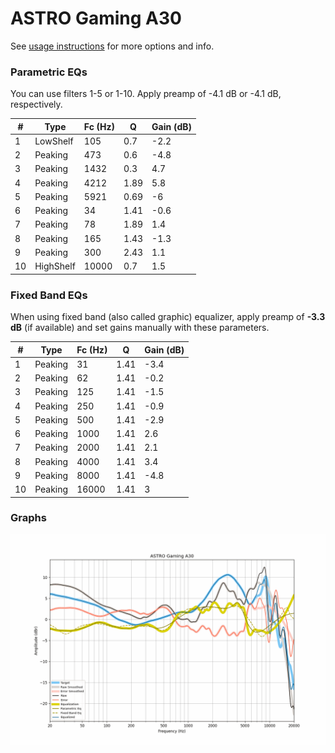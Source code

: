 # ASTRO Gaming A30
See [usage instructions](https://github.com/jaakkopasanen/AutoEq#usage) for more options and info.

### Parametric EQs
You can use filters 1-5 or 1-10. Apply preamp of -4.1 dB or -4.1 dB, respectively.

|   # | Type      |   Fc (Hz) |    Q |   Gain (dB) |
|-----|-----------|-----------|------|-------------|
|   1 | LowShelf  |       105 | 0.7  |        -2.2 |
|   2 | Peaking   |       473 | 0.6  |        -4.8 |
|   3 | Peaking   |      1432 | 0.3  |         4.7 |
|   4 | Peaking   |      4212 | 1.89 |         5.8 |
|   5 | Peaking   |      5921 | 0.69 |        -6   |
|   6 | Peaking   |        34 | 1.41 |        -0.6 |
|   7 | Peaking   |        78 | 1.89 |         1.4 |
|   8 | Peaking   |       165 | 1.43 |        -1.3 |
|   9 | Peaking   |       300 | 2.43 |         1.1 |
|  10 | HighShelf |     10000 | 0.7  |         1.5 |

### Fixed Band EQs
When using fixed band (also called graphic) equalizer, apply preamp of **-3.3 dB** (if available) and set gains manually with these parameters.

|   # | Type    |   Fc (Hz) |    Q |   Gain (dB) |
|-----|---------|-----------|------|-------------|
|   1 | Peaking |        31 | 1.41 |        -3.4 |
|   2 | Peaking |        62 | 1.41 |        -0.2 |
|   3 | Peaking |       125 | 1.41 |        -1.5 |
|   4 | Peaking |       250 | 1.41 |        -0.9 |
|   5 | Peaking |       500 | 1.41 |        -2.9 |
|   6 | Peaking |      1000 | 1.41 |         2.6 |
|   7 | Peaking |      2000 | 1.41 |         2.1 |
|   8 | Peaking |      4000 | 1.41 |         3.4 |
|   9 | Peaking |      8000 | 1.41 |        -4.8 |
|  10 | Peaking |     16000 | 1.41 |         3   |

### Graphs
![](./ASTRO%20Gaming%20A30.png)
